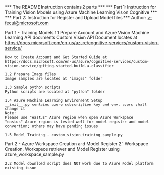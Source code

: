 *** The README Instruction contains 2 parts ***
*** Part 1: Instruction for Training Vision Models using Azure Machine Learning Vision Cognitive ***
*** Part 2: Instruction for Register and Upload Model files ***
Author: v-fecui@microsoft.com

Part 1 - Training Models
	1.1 Prepare Account and Azure Vision Machine Learning API documents
	Custom Vision API Document locates at 
	https://docs.microsoft.com/en-us/azure/cognitive-services/custom-vision-service/

	How to Create Account and Get Started Guide at
	https://docs.microsoft.com/en-us/azure/cognitive-services/custom-vision-service/getting-started-build-a-classifier

	1.2 Prepare Image files
	Image samples are located at "images" folder

	1.3 Sample python scripts
	Python scripts are located at "python" folder
	
	1.4 Azure Machine Learning Environment Setup
	__init__.py contains azure subscription key and env, users shall change it
	Note:
	Please use "eastus" Azure region when open Azure Workspace
	"eastus" Azure region is tested well for model register and model convertion; others may have pending issues
	
	1.5 Model Training - custom_vision_training_sample.py

Part 2 - Azure Workspace Creation and Model Register
	2.1 Workspace Creation, Workspace retriever and Model Register using 
	azure_workspace_sample.py
	
	2.2 Model download script does NOT work due to Azure Model platform existing issue